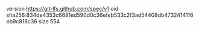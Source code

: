 version https://git-lfs.github.com/spec/v1
oid sha256:834de4353c6681ed590d0c36efeb533c2f3ad54408db4732414116eb9c818c36
size 554
